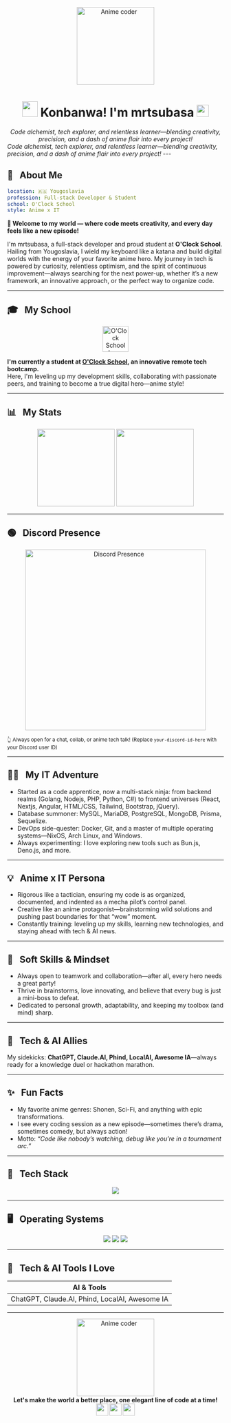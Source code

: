 <div align="center">
   <img src="https://media.giphy.com/media/4ilFRqgbzbx4c/giphy.gif" width="180" alt="Anime coder"/>

  # <img src="https://em-content.zobj.net/source/animated-noto-color-emoji/356/ninja_1f977.gif" width="36"/> Konbanwa! I'm mrtsubasa <img src="https://em-content.zobj.net/source/animated-noto-color-emoji/356/sparkles_2728.gif" width="28"/>

  <em>
    Code alchemist, tech explorer, and relentless learner—blending creativity, precision, and a dash of anime flair into every project!
  </em>
</div>

  <em>
    Code alchemist, tech explorer, and relentless learner—blending creativity, precision, and a dash of anime flair into every project!
  </em>
</div>
---

## 📝 &nbsp; About Me

```yaml
location: 🇷🇸 Yougoslavia
profession: Full-stack Developer & Student
school: O'Clock School
style: Anime x IT
```

**🌟 Welcome to my world — where code meets creativity, and every day feels like a new episode!**

I'm mrtsubasa, a full-stack developer and proud student at **O'Clock School**. Hailing from Yougoslavia, I wield my keyboard like a katana and build digital worlds with the energy of your favorite anime hero. My journey in tech is powered by curiosity, relentless optimism, and the spirit of continuous improvement—always searching for the next power-up, whether it’s a new framework, an innovative approach, or the perfect way to organize code.

---

## 🎓 &nbsp; My School

<p align="center">
  <img src="https://avatars.githubusercontent.com/u/25612310?s=200&v=4" width="60" alt="O'Clock School Logo" />
</p>

**I'm currently a student at [O'Clock School](https://oclock.io), an innovative remote tech bootcamp.**  
Here, I'm leveling up my development skills, collaborating with passionate peers, and training to become a true digital hero—anime style!

---

## 📊 &nbsp; My Stats

<p align="center">
  <img height="180em" src="https://github-readme-stats-eight-theta.vercel.app/api?username=mrtsubasa&show_icons=true&theme=algolia&include_all_commits=true&count_private=true"/>
  <img height="180em" src="https://github-readme-stats-eight-theta.vercel.app/api/top-langs/?username=mrtsubasa&layout=compact&langs_count=8&theme=algolia"/>
</p>

---

## 🟢 &nbsp; Discord Presence

<p align="center">
  <img src="https://lanyard.cnrad.dev/api/1072553881134972970?theme=dark&bg=282a36&animated=true&hideDiscrim=true&borderRadius=30px" alt="Discord Presence" width="420"/>
</p>
<sup>👆 Always open for a chat, collab, or anime tech talk! (Replace <code>your-discord-id-here</code> with your Discord user ID)</sup>

---

## 🧑‍💻 &nbsp; My IT Adventure

- Started as a code apprentice, now a multi-stack ninja: from backend realms (Golang, Nodejs, PHP, Python, C#) to frontend universes (React, Nextjs, Angular, HTML/CSS, Tailwind, Bootstrap, jQuery).
- Database summoner: MySQL, MariaDB, PostgreSQL, MongoDB, Prisma, Sequelize.
- DevOps side-quester: Docker, Git, and a master of multiple operating systems—NixOS, Arch Linux, and Windows.
- Always experimenting: I love exploring new tools such as Bun.js, Deno.js, and more.

---

## 💡 &nbsp; Anime x IT Persona

- Rigorous like a tactician, ensuring my code is as organized, documented, and indented as a mecha pilot’s control panel.
- Creative like an anime protagonist—brainstorming wild solutions and pushing past boundaries for that “wow” moment.
- Constantly training: leveling up my skills, learning new technologies, and staying ahead with tech & AI news.

---

## 🤝 &nbsp; Soft Skills & Mindset

- Always open to teamwork and collaboration—after all, every hero needs a great party!
- Thrive in brainstorms, love innovating, and believe that every bug is just a mini-boss to defeat.
- Dedicated to personal growth, adaptability, and keeping my toolbox (and mind) sharp.

---

## 🧠 &nbsp; Tech & AI Allies

My sidekicks: **ChatGPT, Claude.AI, Phind, LocalAI, Awesome IA**—always ready for a knowledge duel or hackathon marathon.

---

## ✨ &nbsp; Fun Facts

- My favorite anime genres: Shonen, Sci-Fi, and anything with epic transformations.
- I see every coding session as a new episode—sometimes there’s drama, sometimes comedy, but always action!
- Motto: _“Code like nobody’s watching, debug like you’re in a tournament arc.”_

---

## 🌸 &nbsp; Tech Stack

<p align="center">
  <img src="https://skillicons.dev/icons?i=go,js,ts,html,css,react,nextjs,angular,php,symfony,tailwind,bootstrap,jquery,nodejs,bun,deno,laravel,mysql,mariadb,postgres,mongodb,prisma,sequelize,python,docker,git" />
</p>

---

## 🖥️ &nbsp; Operating Systems

<p align="center">
  <img src="https://img.shields.io/badge/NixOS-5277C3?style=for-the-badge&logo=NixOS&logoColor=white"/>
  <img src="https://img.shields.io/badge/Arch%20Linux-1793D1?style=for-the-badge&logo=arch-linux&logoColor=white"/>
  <img src="https://img.shields.io/badge/Windows-0078D6?style=for-the-badge&logo=windows&logoColor=white"/>
</p>

---

## 🤖 &nbsp; Tech & AI Tools I Love

| AI & Tools | 
|------------|
| ChatGPT, Claude.AI, Phind, LocalAI, Awesome IA |

---

<div align="center">
  <img src="https://media.giphy.com/media/4ilFRqgbzbx4c/giphy.gif" width="180" alt="Anime coder"/>
  <br>
  <strong>Let's make the world a better place, one elegant line of code at a time! <br/>
  <img src="https://em-content.zobj.net/source/animated-noto-color-emoji/356/fire_1f525.gif" width="28"/>
  <img src="https://em-content.zobj.net/source/animated-noto-color-emoji/356/rocket_1f680.gif" width="28"/>
  <img src="https://em-content.zobj.net/source/animated-noto-color-emoji/356/sparkles_2728.gif" width="28"/>
  </strong>
</div>

